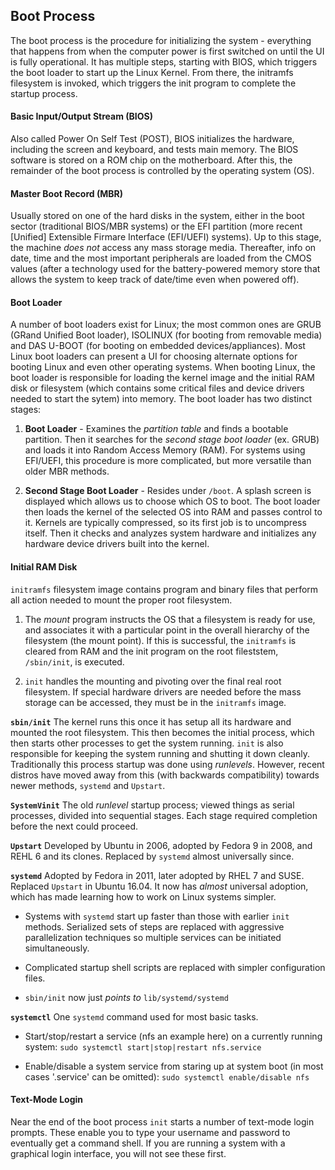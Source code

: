 ## Boot Process
The boot process is the procedure for initializing the system - everything that happens from when the computer power is first switched on until the UI is fully operational. It has multiple steps, starting with BIOS, which triggers the boot loader to start up the Linux Kernel. From there, the initramfs filesystem is invoked, which triggers the init program to complete the startup process.

#### Basic Input/Output Stream (BIOS)
Also called Power On Self Test (POST), BIOS initializes the hardware, including the screen and keyboard, and tests main memory. The BIOS software is stored on a ROM chip on the motherboard. After this, the remainder of the boot process is controlled by the operating system (OS).

#### Master Boot Record (MBR)
Usually stored on one of the hard disks in the system, either in the boot sector (traditional BIOS/MBR systems) or the EFI partition (more recent [Unified] Extensible Firmare Interface (EFI/UEFI) systems). Up to this stage, the machine *does not* access any mass storage media. Thereafter, info on date, time and the most important peripherals are loaded from the CMOS values (after a technology used for the battery-powered memory store that allows the system to keep track of date/time even when powered off).

#### Boot Loader
A number of boot loaders exist for Linux; the most common ones are GRUB (GRand Unified Boot loader), ISOLINUX (for booting from removable media) and DAS U-BOOT (for booting on embedded devices/appliances). Most Linux boot loaders can present a UI for choosing alternate options for booting Linux and even other operating systems. When booting Linux, the boot loader is responsible for loading the kernel image and the initial RAM disk or filesystem (which contains some critical files and device drivers needed to start the sytem) into memory. The boot loader has two distinct stages:

1. **Boot Loader** - Examines the *partition table* and finds a bootable partition. Then it searches for the *second stage boot loader* (ex. GRUB) and loads it into Random Access Memory (RAM). For systems using EFI/UEFI, this procedure is more complicated, but more versatile than older MBR methods.

2. **Second Stage Boot Loader** - Resides under `/boot`. A splash screen is displayed which allows us to choose which OS to boot. The boot loader then loads the kernel of the selected OS into RAM and passes control to it. Kernels are typically compressed, so its first job is to uncompress itself. Then it checks and analyzes system hardware and initializes any hardware device drivers built into the kernel.

#### Initial RAM Disk
`initramfs` filesystem image contains program and binary files that perform all action needed to mount the proper root filesystem.

1. The *mount* program instructs the OS that a filesystem is ready for use, and associates it with a particular point in the overall hierarchy of the filesystem (the mount point). If this is successful, the `initramfs` is cleared from RAM and the init program on the root fileststem, `/sbin/init`, is executed.

2. `init` handles the mounting and pivoting over the final real root filesystem. If special hardware drivers are needed before the mass storage can be accessed, they must be in the `initramfs` image.

**`sbin/init`** The kernel runs this once it has setup all its hardware and mounted the root filesystem. This then becomes the initial process, which then starts other processes to get the system running. `init` is also responsible for keeping the system running and shutting it down cleanly. Traditionally this process startup was done using *runlevels*. However, recent distros have moved away from this (with backwards compatibility) towards newer methods, `systemd` and `Upstart`.

**`SystemVinit`** The old *runlevel* startup process; viewed things as serial processes, divided into sequential stages. Each stage required completion before the next could proceed.

**`Upstart`** Developed by Ubuntu in 2006, adopted by Fedora 9 in 2008, and REHL 6 and its clones. Replaced by `systemd` almost universally since.

**`systemd`** Adopted by Fedora in 2011, later adopted by RHEL 7 and SUSE. Replaced `Upstart` in Ubuntu 16.04. It now has *almost* universal adoption, which has made learning how to work on Linux systems simpler.

* Systems with `systemd` start up faster than those with earlier `init` methods. Serialized sets of steps are replaced with aggressive parallelization techniques so multiple services can be initiated simultaneously.

* Complicated startup shell scripts are replaced with simpler configuration files.

* `sbin/init` now just *points to* `lib/systemd/systemd`

**`systemctl`** One `systemd` command used for most basic tasks.

* Start/stop/restart a service (nfs an example here) on a currently running system:
`sudo systemctl start|stop|restart nfs.service`

* Enable/disable a system service from staring up at system boot (in most cases '.service' can be omitted):
`sudo systemctl enable/disable nfs`

#### Text-Mode Login
Near the end of the boot process `init` starts a number of text-mode login prompts. These enable you to type your username and password to eventually get a command shell. If you are running a system with a graphical login interface, you will not see these first.

